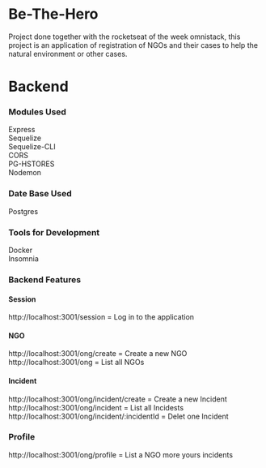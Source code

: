 # Be-The-Hero
Project done together with the rocketseat of the week omnistack, this project is an application of registration of NGOs and their cases to help the natural environment or other cases.

# Backend

### Modules Used
Express
<br>
Sequelize
<br>
Sequelize-CLI
<br>
CORS
<br>
PG-HSTORES
<br>
Nodemon

### Date Base Used
Postgres

### Tools for Development
Docker
<br>
Insomnia

### Backend Features

#### Session
http://localhost:3001/session = Log in to the application

#### NGO
http://localhost:3001/ong/create = Create a new NGO
<br>
http://localhost:3001/ong = List all NGOs

#### Incident
http://localhost:3001/ong/incident/create = Create a new Incident
<br>
http://localhost:3001/ong/incident = List all Incidests
<br>
http://localhost:3001/ong/incident/:incidentId = Delet one Incident

### Profile
http://localhost:3001/ong/profile = List a NGO more yours incidents

